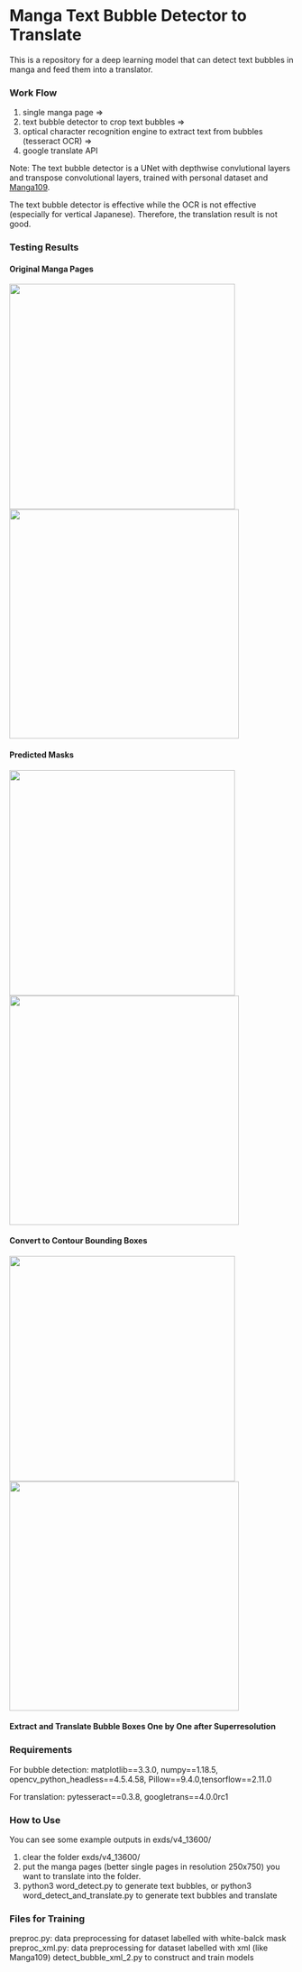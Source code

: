 # Manga Text Bubble Detector to Translate
This is a repository for a deep learning model that can detect text bubbles in manga and feed them into a translator.


### Work Flow
1. single manga page =>
2. text bubble detector to crop text bubbles =>
3. optical character recognition engine to extract text from bubbles (tesseract OCR) => 
4. google translate API

Note: The text bubble detector is a UNet with depthwise convlutional layers and transpose convolutional layers, trained with personal dataset and [Manga109](http://www.manga109.org/en/).

The text bubble detector is effective while the OCR is not effective (especially for vertical Japanese). Therefore, the translation result is not good.

### Testing Results

#### Original Manga Pages
<img src="https://github.com/VincentQQu/manga_text_bubble_detect_translate/blob/main/wd_lab/v4_13600/003l.jpg" width="400"/> <img src="https://github.com/VincentQQu/manga_text_bubble_detect_translate/blob/main/wd_lab/v4_13600/003r.jpg" width="407"/>


#### Predicted Masks
<img src="https://github.com/VincentQQu/manga_text_bubble_detect_translate/blob/main/wd_lab/v4_13600/003l/003l_um.jpg" width="400"/> <img src="https://github.com/VincentQQu/manga_text_bubble_detect_translate/blob/main/wd_lab/v4_13600/003r/003r_um.jpg" width="407"/>

#### Convert to Contour Bounding Boxes
<img src="https://github.com/VincentQQu/manga_text_bubble_detect_translate/blob/main/wd_lab/v4_13600/%23cont/003l_cont.jpg" width="400"/> <img src="https://github.com/VincentQQu/manga_text_bubble_detect_translate/blob/main/wd_lab/v4_13600/%23cont/003r_cont.jpg" width="407"/> 

#### Extract and Translate Bubble Boxes One by One after Superresolution


### Requirements
For bubble detection: matplotlib==3.3.0, numpy==1.18.5, opencv_python_headless==4.5.4.58, Pillow==9.4.0,tensorflow==2.11.0

For translation: pytesseract==0.3.8, googletrans==4.0.0rc1

### How to Use
You can see some example outputs in exds/v4_13600/
1. clear the folder exds/v4_13600/
2. put the manga pages (better single pages in resolution 250x750) you want to translate into the folder.
3. python3 word_detect.py to generate text bubbles, or python3 word_detect_and_translate.py to generate text bubbles and translate


### Files for Training
preproc.py: data preprocessing for dataset labelled with white-balck mask
preproc_xml.py: data preprocessing for dataset labelled with xml (like Manga109)
detect_bubble_xml_2.py to construct and train models

